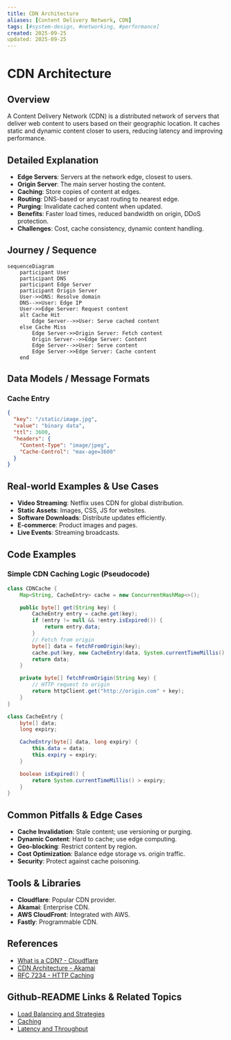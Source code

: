 ```yaml
---
title: CDN Architecture
aliases: [Content Delivery Network, CDN]
tags: [#system-design, #networking, #performance]
created: 2025-09-25
updated: 2025-09-25
---
```


# CDN Architecture

## Overview

A Content Delivery Network (CDN) is a distributed network of servers that deliver web content to users based on their geographic location. It caches static and dynamic content closer to users, reducing latency and improving performance.

## Detailed Explanation

- **Edge Servers**: Servers at the network edge, closest to users.
- **Origin Server**: The main server hosting the content.
- **Caching**: Store copies of content at edges.
- **Routing**: DNS-based or anycast routing to nearest edge.
- **Purging**: Invalidate cached content when updated.
- **Benefits**: Faster load times, reduced bandwidth on origin, DDoS protection.
- **Challenges**: Cost, cache consistency, dynamic content handling.

## Journey / Sequence

```mermaid
sequenceDiagram
    participant User
    participant DNS
    participant Edge Server
    participant Origin Server
    User->>DNS: Resolve domain
    DNS-->>User: Edge IP
    User->>Edge Server: Request content
    alt Cache Hit
        Edge Server-->>User: Serve cached content
    else Cache Miss
        Edge Server->>Origin Server: Fetch content
        Origin Server-->>Edge Server: Content
        Edge Server-->>User: Serve content
        Edge Server->>Edge Server: Cache content
    end
```

## Data Models / Message Formats

### Cache Entry
```json
{
  "key": "/static/image.jpg",
  "value": "binary data",
  "ttl": 3600,
  "headers": {
    "Content-Type": "image/jpeg",
    "Cache-Control": "max-age=3600"
  }
}
```

## Real-world Examples & Use Cases

- **Video Streaming**: Netflix uses CDN for global distribution.
- **Static Assets**: Images, CSS, JS for websites.
- **Software Downloads**: Distribute updates efficiently.
- **E-commerce**: Product images and pages.
- **Live Events**: Streaming broadcasts.

## Code Examples

### Simple CDN Caching Logic (Pseudocode)

```java
class CDNCache {
    Map<String, CacheEntry> cache = new ConcurrentHashMap<>();

    public byte[] get(String key) {
        CacheEntry entry = cache.get(key);
        if (entry != null && !entry.isExpired()) {
            return entry.data;
        }
        // Fetch from origin
        byte[] data = fetchFromOrigin(key);
        cache.put(key, new CacheEntry(data, System.currentTimeMillis() + 3600000));
        return data;
    }

    private byte[] fetchFromOrigin(String key) {
        // HTTP request to origin
        return httpClient.get("http://origin.com" + key);
    }
}

class CacheEntry {
    byte[] data;
    long expiry;

    CacheEntry(byte[] data, long expiry) {
        this.data = data;
        this.expiry = expiry;
    }

    boolean isExpired() {
        return System.currentTimeMillis() > expiry;
    }
}
```

## Common Pitfalls & Edge Cases

- **Cache Invalidation**: Stale content; use versioning or purging.
- **Dynamic Content**: Hard to cache; use edge computing.
- **Geo-blocking**: Restrict content by region.
- **Cost Optimization**: Balance edge storage vs. origin traffic.
- **Security**: Protect against cache poisoning.

## Tools & Libraries

- **Cloudflare**: Popular CDN provider.
- **Akamai**: Enterprise CDN.
- **AWS CloudFront**: Integrated with AWS.
- **Fastly**: Programmable CDN.

## References

- [What is a CDN? - Cloudflare](https://www.cloudflare.com/learning/cdn/what-is-a-cdn/)
- [CDN Architecture - Akamai](https://www.akamai.com/us/en/resources/what-is-cdn.jsp)
- [RFC 7234 - HTTP Caching](https://tools.ietf.org/html/rfc7234)

## Github-README Links & Related Topics

- [Load Balancing and Strategies](../load-balancing-and-strategies/README.md)
- [Caching](../caching/README.md)
- [Latency and Throughput](../latency-and-throughput/README.md)